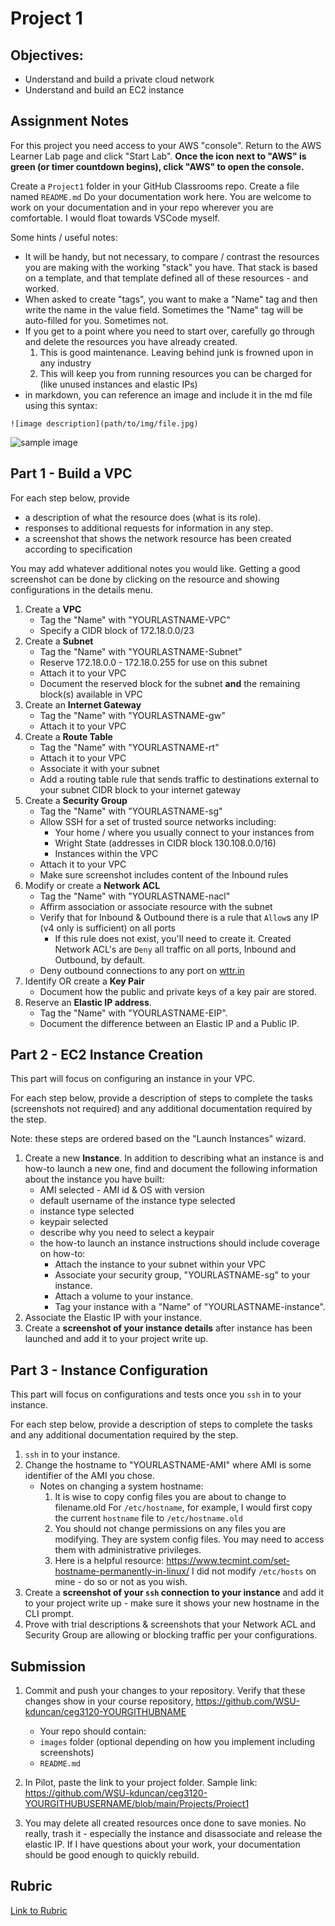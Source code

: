 # Project 1

## Objectives:

- Understand and build a private cloud network
- Understand and build an EC2 instance

## Assignment Notes

For this project you need access to your AWS "console". Return to the AWS Learner Lab page and click "Start Lab".  **Once the icon next to "AWS" is green (or timer countdown begins), click "AWS" to open the console.**

Create a `Project1` folder in your GitHub Classrooms repo.  Create a file named `README.md` Do your documentation work here. You are welcome to work on your documentation and in your repo wherever you are comfortable. I would float towards VSCode myself.

Some hints / useful notes:
- It will be handy, but not necessary, to compare / contrast the resources you are making with the working "stack" you have. That stack is based on a template, and that template defined all of these resources - and worked.
- When asked to create "tags", you want to make a "Name" tag and then write the name in the value field. Sometimes the "Name" tag will be auto-filled for you. Sometimes not.
- If you get to a point where you need to start over, carefully go through and delete the resources you have already created.
  1. This is good maintenance. Leaving behind junk is frowned upon in any industry
  2. This will keep you from running resources you can be charged for (like unused instances and elastic IPs)
- in markdown, you can reference an image and include it in the md file using this syntax:
```
![image description](path/to/img/file.jpg)
```
![sample image](sample.png)

## Part 1 - Build a VPC

For each step below, provide 
   - a description of what the resource does (what is its role).
   - responses to additional requests for information in any step.
   - a screenshot that shows the network resource has been created according to specification  
   
You may add whatever additional notes you would like. Getting a good screenshot can be done by clicking on the resource and showing configurations in the details menu.

1. Create a **VPC**
   - Tag the "Name" with "YOURLASTNAME-VPC"
   - Specify a CIDR block of 172.18.0.0/23
2. Create a **Subnet**
   - Tag the "Name" with "YOURLASTNAME-Subnet"
   - Reserve 172.18.0.0 - 172.18.0.255 for use on this subnet
   - Attach it to your VPC
   - Document the reserved block for the subnet **and** the remaining block(s) available in VPC
3. Create an **Internet Gateway**
   - Tag the "Name" with "YOURLASTNAME-gw"
   - Attach it to your VPC
4. Create a **Route Table**
   - Tag the "Name" with "YOURLASTNAME-rt"
   - Attach it to your VPC
   - Associate it with your subnet
   - Add a routing table rule that sends traffic to destinations external to your subnet CIDR block to your internet gateway
5. Create a **Security Group**
   - Tag the "Name" with "YOURLASTNAME-sg"
   - Allow SSH for a set of trusted source networks including:
     - Your home / where you usually connect to your instances from
     - Wright State (addresses in CIDR block 130.108.0.0/16)
     - Instances within the VPC
   - Attach it to your VPC
   - Make sure screenshot includes content of the Inbound rules
6. Modify or create a **Network ACL**
   - Tag the "Name" with "YOURLASTNAME-nacl"
   - Affirm association or associate resource with the subnet
   - Verify that for Inbound & Outbound there is a rule that `Allow`s any IP (v4 only is sufficient) on all ports
     - If this rule does not exist, you'll need to create it.  Created Network ACL's are `Deny` all traffic on all ports, Inbound and Outbound, by default.
   - Deny outbound connections to any port on [wttr.in](https://wttr.in/)
7. Identify OR create a **Key Pair**
   - Document how the public and private keys of a key pair are stored.
8. Reserve an **Elastic IP address**. 
   - Tag the "Name" with "YOURLASTNAME-EIP". 
   - Document the difference between an Elastic IP and a Public IP.

## Part 2 - EC2 Instance Creation

This part will focus on configuring an instance in your VPC.

For each step below, provide a description of steps to complete the tasks (screenshots not required) and any additional documentation required by the step.

Note: these steps are ordered based on the "Launch Instances" wizard.

1. Create a new **Instance**. In addition to describing what an instance is and how-to launch a new one, find and document the following information about the instance you have built:
   - AMI selected - AMI id & OS with version
   - default username of the instance type selected
   - instance type selected 
   - keypair selected
   - describe why you need to select a keypair
   - the how-to launch an instance instructions should include coverage on how-to:
      - Attach the instance to your subnet within your VPC
      - Associate your security group, "YOURLASTNAME-sg" to your instance.
      - Attach a volume to your instance. 
      - Tag your instance with a "Name" of "YOURLASTNAME-instance". 
2. Associate the Elastic IP with your instance.
3. Create a **screenshot of your instance details** after instance has been launched and add it to your project write up. 

## Part 3 - Instance Configuration

This part will focus on configurations and tests once you `ssh` in to your instance.

For each step below, provide a description of steps to complete the tasks and any additional documentation required by the step.

1. `ssh` in to your instance. 
2. Change the hostname to "YOURLASTNAME-AMI" where AMI is some identifier of the AMI you chose. 
   - Notes on changing a system hostname: 
      1. It is wise to copy config files you are about to change to filename.old For `/etc/hostname`, for example, I would first copy the current `hostname` file to `/etc/hostname.old`
      2. You should not change permissions on any files you are modifying. They are system config files. You may need to access them with administrative privileges.
      3. Here is a helpful resource: https://www.tecmint.com/set-hostname-permanently-in-linux/ I did not modify `/etc/hosts` on mine - do so or not as you wish.
3. Create a **screenshot of your `ssh` connection to your instance** and add it to your project write up - make sure it shows your new hostname in the CLI prompt.
4. Prove with trial descriptions & screenshots that your Network ACL and Security Group are allowing or blocking traffic per your configurations.

## Submission

1. Commit and push your changes to your repository. Verify that these changes show in your course repository, https://github.com/WSU-kduncan/ceg3120-YOURGITHUBNAME

   - Your repo should contain:
   - `images` folder (optional depending on how you implement including screenshots)
   - `README.md`

2. In Pilot, paste the link to your project folder. Sample link: https://github.com/WSU-kduncan/ceg3120-YOURGITHUBUSERNAME/blob/main/Projects/Project1

3. You may delete all created resources once done to save monies. No really, trash it - especially the instance and disassociate and release the elastic IP.  If I have questions about your work, your documentation should be good enough to quickly rebuild.

## Rubric

[Link to Rubric](Rubric.md)
